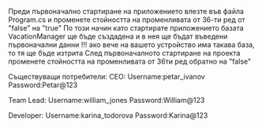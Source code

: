 Преди първоначално стартиране на приложението влезте във файла Program.cs и променете стойността на променливата от 36-ти ред от "false" на "true"
По този начин като стартирате приложението базата VacationManager ще бъде създадена и в нея ще бъдат въведени първоначални данни
!!! ако вече на вашето устройство има такава база, то тя ще бъде изтрита
След първоначалното стартиране на проекта променете стойността на променливата от 36ти ред обратно на "false"

Съществуващи потребители:
CEO:
  Username:petar_ivanov
  Password:Petar@123
  
Team Lead:
  Username:william_jones
  Password:William@123
  
Developer:
  Username:karina_todorova
  Password:Karina@123
